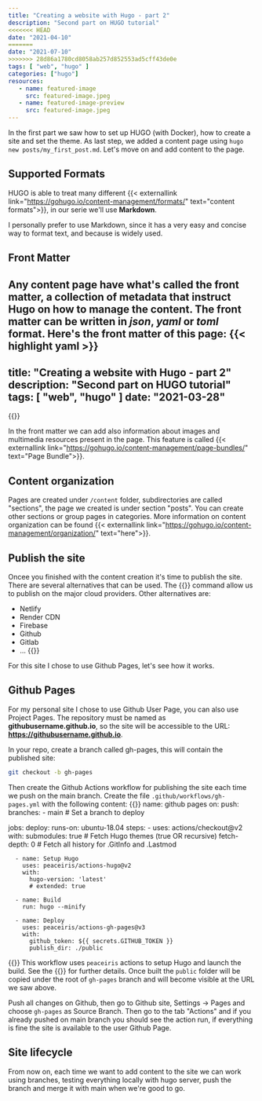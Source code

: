 ```yaml
---
title: "Creating a website with Hugo - part 2"
description: "Second part on HUGO tutorial"
<<<<<<< HEAD
date: "2021-04-10"
=======
date: "2021-07-10"
>>>>>>> 28d86a1780cd8058ab257d852553ad5cff43de0e
tags: [ "web", "hugo" ]
categories: ["hugo"]
resources:
   - name: featured-image
     src: featured-image.jpeg
   - name: featured-image-preview
     src: featured-image.jpeg
---
```


In the first part we saw how to set up HUGO (with Docker), how to create a site and set the theme. As last step, we added a content page using ```hugo new posts/my_first_post.md```.
Let's move on and add content to the page.
<!--more-->

## Supported Formats
HUGO is able to treat many different {{< externallink link="https://gohugo.io/content-management/formats/" text="content formats">}}, in our serie we'll use **Markdown**.

I personally prefer to use Markdown, since it has a very easy and concise way to format text, and because is widely used.

## Front Matter
Any content page have what's called the **front matter**, a collection of metadata that instruct Hugo on how to manage the content. The front matter can be written in *json*, *yaml* or *toml* format.
Here's the front matter of this page:
{{< highlight yaml >}}
---
title: "Creating a website with Hugo - part 2"
description: "Second part on HUGO tutorial"
tags: [ "web", "hugo" ]
date: "2021-03-28"
---
{{</highlight>}}

In the front matter we can add also information about images and multimedia resources present in the page. This feature is called {{< externallink link="https://gohugo.io/content-management/page-bundles/" text="Page Bundle">}}.

## Content organization
Pages are created under ```/content``` folder, subdirectories are called "sections", the page we created is under section "posts". You can create other sections or group pages in categories. More information on content organization can be found {{< externallink link="https://gohugo.io/content-management/organization/" text="here">}}.

## Publish the site
Oncee you finished with the content creation it's time to publish the site. There are several alternatives that can be used. The {{<externallink link="https://gohugo.io/hosting-and-deployment/hugo-deploy/" text="hugo deploy">}} command allow us to publish on the major cloud providers. Other alternatives are:
* Netlify
* Render CDN
* Firebase
* Github
* Gitlab
* ... {{<externallink link="https://gohugo.io/hosting-and-deployment/" text="and many others">}}

For this site I chose to use Github Pages, let's see how it works.

## Github Pages
For my personal site I chose to use Github User Page, you can also use Project Pages.
The repository must be named as **githubusername.github.io**, so the site will be accessible to the URL: **https://githubusername.github.io**.

In your repo, create a branch called gh-pages, this will contain the published site:
```bash
git checkout -b gh-pages
```
Then create the Github Actions workflow for publishing the site each time we push on the main branch. Create the file ```.github/workflows/gh-pages.yml``` with the following content:
{{<highlight yaml >}}
name: github pages
on:
  push:
    branches:
      - main  # Set a branch to deploy

jobs:
  deploy:
    runs-on: ubuntu-18.04
    steps:
      - uses: actions/checkout@v2
        with:
          submodules: true  # Fetch Hugo themes (true OR recursive)
          fetch-depth: 0    # Fetch all history for .GitInfo and .Lastmod

      - name: Setup Hugo
        uses: peaceiris/actions-hugo@v2
        with:
          hugo-version: 'latest'
          # extended: true

      - name: Build
        run: hugo --minify

      - name: Deploy
        uses: peaceiris/actions-gh-pages@v3
        with:
          github_token: ${{ secrets.GITHUB_TOKEN }}
          publish_dir: ./public
{{</highlight>}}
This workflow uses ```peaceiris``` actions to setup Hugo and launch the build. See the {{<externallink link="https://github.com/marketplace/actions/hugo-setup" text="actions marketplace">}} for further details.
Once built the ```public``` folder will be copied under the root of ```gh-pages``` branch and will become visible at the URL we saw above. 

Push all changes on Github, then go to Github site, Settings -> Pages and choose ```gh-pages``` as Source Branch.
Then go to the tab "Actions" and if you already pushed on main branch you should see the action run, if everything is fine the site is available to the user Github Page.

## Site lifecycle
From now on, each time we want to add content to the site we can work using branches, testing everything locally with hugo server, push the branch and merge it with main when we're good to go.